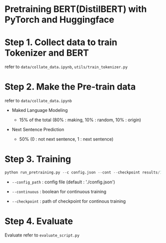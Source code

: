 # Pretraining BERT(DistilBERT) with PyTorch and Huggingface

# Step 1. Collect data to train Tokenizer and BERT

refer to `data/collate_data.ipynb`, `utils/train_tokenizer.py`


# Step 2. Make the Pre-train data

refer to `data/collate_data.ipynb`

- Maked Language Modeling

    - 15% of the total (80% : making, 10% : random, 10% : origin)

- Next Sentence Prediction

    - 50% (0 : not next sentence, 1 : next sentence)

# Step 3. Training


```python
python run_pretraining.py --c config.json --cont --checkpoint results/1000-step
```

- `--config_path` : config file (default : './config.json')

- `--continuous` : boolean for continuous training

- `--checkpoint` : path of checkpoint for continous training

# Step 4. Evaluate

Evaluate refer to `evaluate_script.py`

